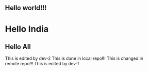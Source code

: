 ## Hello world!!!
# Hello India
## Hello All


This is edited by dev-2
This is done in local repo!!!
This is changed in remote repo!!!
This is edited by dev-1
